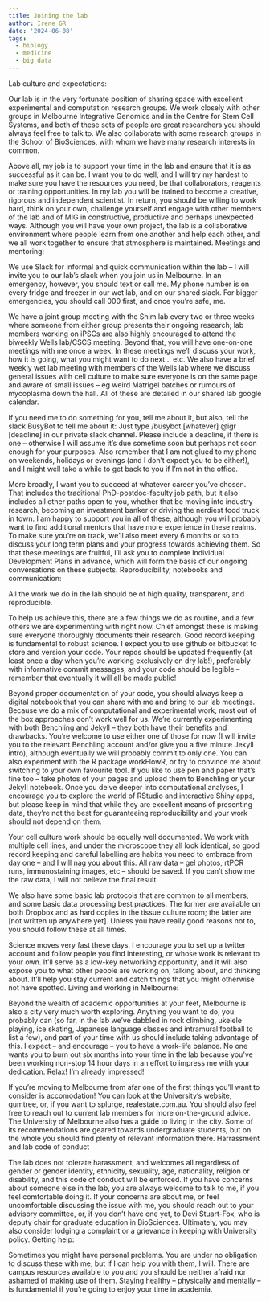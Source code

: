 ```yaml
---
title: Joining the lab
author: Irene GR
date: '2024-06-08'
tags:
  - biology
  - medicine
  - big data
---
```


Lab culture and expectations:

Our lab is in the very fortunate position of sharing space with excellent experimental and computation research groups. We work closely with other groups in Melbourne Integrative Genomics and in the Centre for Stem Cell Systems, and both of these sets of people are great researchers you should always feel free to talk to. We also collaborate with some research groups in the School of BioSciences, with whom we have many research interests in common.

Above all, my job is to support your time in the lab and ensure that it is as successful as it can be. I want you to do well, and I will try my hardest to make sure you have the resources you need, be that collaborators, reagents or training opportunities. In my lab you will be trained to become a creative, rigorous and independent scientist. In return, you should be willing to work hard, think on your own, challenge yourself and engage with other members of the lab and of MIG in constructive, productive and perhaps unexpected ways. Although you will have your own project, the lab is a collaborative environment where people learn from one another and help each other, and we all work together to ensure that atmosphere is maintained.
Meetings and mentoring:

We use Slack for informal and quick communication within the lab – I will invite you to our lab’s slack when you join us in Melbourne. In an emergency, however, you should text or call me. My phone number is on every fridge and freezer in our wet lab, and on our shared slack. For bigger emergencies, you should call 000 first, and once you’re safe, me.

We have a joint group meeting with the Shim lab every two or three weeks where someone from either group presents their ongoing research; lab members working on iPSCs are also highly encouraged to attend the biweekly Wells lab/CSCS meeting. Beyond that, you will have one-on-one meetings with me once a week. In these meetings we’ll discuss your work, how it is going, what you might want to do next… etc. We also have a brief weekly wet lab meeting with members of the Wells lab where we discuss general issues with cell culture to make sure everyone is on the same page and aware of small issues – eg weird Matrigel batches or rumours of mycoplasma down the hall. All of these are detailed in our shared lab google calendar.

If you need me to do something for you, tell me about it, but also, tell the slack BusyBot to tell me about it: Just type /busybot [whatever] @igr [deadline] in our private slack channel. Please include a deadline, if there is one – otherwise I will assume it’s due sometime soon but perhaps not soon enough for your purposes. Also remember that I am not glued to my phone on weekends, holidays or evenings (and I don’t expect you to be either!), and I might well take a while to get back to you if I’m not in the office.

More broadly, I want you to succeed at whatever career you’ve chosen. That includes the traditional PhD-postdoc-faculty job path, but it also includes all other paths open to you, whether that be moving into industry research, becoming an investment banker or driving the nerdiest food truck in town. I am happy to support you in all of these, although you will probably want to find additional mentors that have more experience in these realms. To make sure you’re on track, we’ll also meet every 6 months or so to discuss your long term plans and your progress towards achieving them. So that these meetings are fruitful, I’ll ask you to complete Individual Development Plans in advance, which will form the basis of our ongoing conversations on these subjects.
Reproducibility, notebooks and communication:

All the work we do in the lab should be of high quality, transparent, and reproducible.

To help us achieve this, there are a few things we do as routine, and a few others we are experimenting with right now. Chief amongst these is making sure everyone thoroughly documents their research. Good record keeping is fundamental to robust science. I expect you to use github or bitbucket to store and version your code. Your repos should be updated frequently (at least once a day when you’re working exclusively on dry lab!), preferably with informative commit messages, and your code should be legible – remember that eventually it will all be made public!

Beyond proper documentation of your code, you should always keep a digital notebook that you can share with me and bring to our lab meetings. Because we do a mix of computational and experimental work, most out of the box approaches don’t work well for us. We’re currently experimenting with both Benchling and Jekyll – they both have their benefits and drawbacks. You’re welcome to use either one of those for now (I will invite you to the relevant Benchling account and/or give you a five minute Jekyll intro), although eventually we will probably commit to only one. You can also experiment with the R package workFlowR, or try to convince me about switching to your own favourite tool. If you like to use pen and paper that’s fine too – take photos of your pages and upload them to Benchling or your Jekyll notebook. Once you delve deeper into computational analyses, I encourage you to explore the world of RStudio and interactive Shiny apps, but please keep in mind that while they are excellent means of presenting data, they’re not the best for guaranteeing reproducibility and your work should not depend on them.

Your cell culture work should be equally well documented. We work with multiple cell lines, and under the microscope they all look identical, so good record keeping and careful labelling are habits you need to embrace from day one – and I will nag you about this. All raw data – gel photos, rtPCR runs, immunostaining images, etc – should be saved. If you can’t show me the raw data, I will not believe the final result.

We also have some basic lab protocols that are common to all members, and some basic data processing best practices. The former are available on both Dropbox and as hard copies in the tissue culture room; the latter are [not written up anywhere yet]. Unless you have really good reasons not to, you should follow these at all times.

Science moves very fast these days. I encourage you to set up a twitter account and follow people you find interesting, or whose work is relevant to your own. It’ll serve as a low-key networking opportunity, and it will also expose you to what other people are working on, talking about, and thinking about. It’ll help you stay current and catch things that you might otherwise not have spotted.
Living and working in Melbourne:

Beyond the wealth of academic opportunities at your feet, Melbourne is also a city very much worth exploring. Anything you want to do, you probably can (so far, in the lab we’ve dabbled in rock climbing, ukelele playing, ice skating, Japanese language classes and intramural football to list a few), and part of your time with us should include taking advantage of this. I expect – and encourage – you to have a work-life balance. No one wants you to burn out six months into your time in the lab because you’ve been working non-stop 14 hour days in an effort to impress me with your dedication. Relax! I’m already impressed!

If you’re moving to Melbourne from afar one of the first things you’ll want to consider is accomodation! You can look at the University’s website, gumtree, or, if you want to splurge, realestate.com.au. You should also feel free to reach out to current lab members for more on-the-ground advice. The University of Melbourne also has a guide to living in the city. Some of its recommendations are geared towards undergraduate students, but on the whole you should find plenty of relevant information there.
Harrassment and lab code of conduct

The lab does not tolerate harassment, and welcomes all regardless of gender or gender identity, ethnicity, sexuality, age, nationality, religion or disability, and this code of conduct will be enforced. If you have concerns about someone else in the lab, you are always welcome to talk to me, if you feel comfortable doing it. If your concerns are about me, or feel uncomfortable discussing the issue with me, you should reach out to your advisory committee, or, if you don’t have one yet, to Devi Stuart-Fox, who is deputy chair for graduate education in BioSciences. Ultimately, you may also consider lodging a complaint or a grievance in keeping with University policy.
Getting help:

Sometimes you might have personal problems. You are under no obligation to discuss these with me, but if I can help you with them, I will. There are campus resources available to you and you should be neither afraid nor ashamed of making use of them. Staying healthy – physically and mentally – is fundamental if you’re going to enjoy your time in academia. 